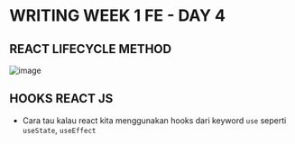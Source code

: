 # WRITING WEEK 1 FE - DAY 4
## REACT LIFECYCLE METHOD
![image](https://user-images.githubusercontent.com/85722923/198909810-540be6bc-6079-4489-909e-00bcf8f66eaa.png)


## HOOKS REACT JS
- Cara tau kalau react kita menggunakan hooks dari keyword `use` seperti `useState`, `useEffect`
